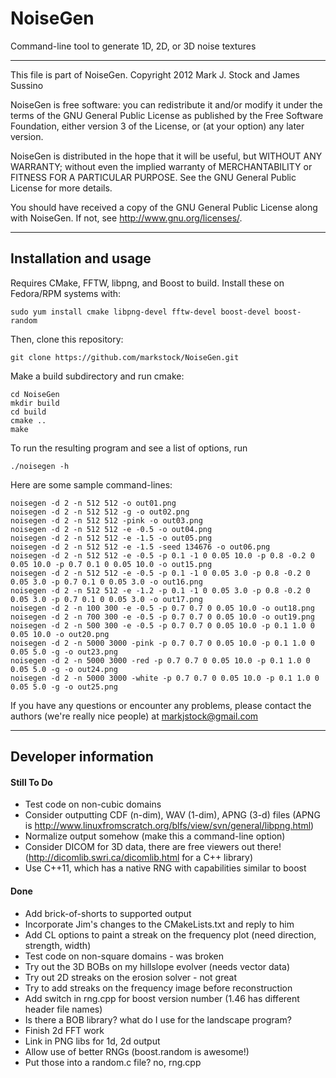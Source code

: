 # NoiseGen
Command-line tool to generate 1D, 2D, or 3D noise textures

----------------------------------------------

This file is part of NoiseGen.
Copyright 2012 Mark J. Stock and James Sussino

NoiseGen is free software: you can redistribute it and/or modify
it under the terms of the GNU General Public License as published by
the Free Software Foundation, either version 3 of the License, or
(at your option) any later version.

NoiseGen is distributed in the hope that it will be useful,
but WITHOUT ANY WARRANTY; without even the implied warranty of
MERCHANTABILITY or FITNESS FOR A PARTICULAR PURPOSE.  See the
GNU General Public License for more details.

You should have received a copy of the GNU General Public License
along with NoiseGen.  If not, see <http://www.gnu.org/licenses/>.

----------------------------------------------

## Installation and usage

Requires CMake, FFTW, libpng, and Boost to build. Install these on Fedora/RPM systems with:

    sudo yum install cmake libpng-devel fftw-devel boost-devel boost-random

Then, clone this repository:

    git clone https://github.com/markstock/NoiseGen.git

Make a build subdirectory and run cmake:

    cd NoiseGen
    mkdir build
    cd build
    cmake ..
    make

To run the resulting program and see a list of options, run

    ./noisegen -h

Here are some sample command-lines:

    noisegen -d 2 -n 512 512 -o out01.png
    noisegen -d 2 -n 512 512 -g -o out02.png
    noisegen -d 2 -n 512 512 -pink -o out03.png
    noisegen -d 2 -n 512 512 -e -0.5 -o out04.png
    noisegen -d 2 -n 512 512 -e -1.5 -o out05.png
    noisegen -d 2 -n 512 512 -e -1.5 -seed 134676 -o out06.png
    noisegen -d 2 -n 512 512 -e -0.5 -p 0.1 -1 0 0.05 10.0 -p 0.8 -0.2 0 0.05 10.0 -p 0.7 0.1 0 0.05 10.0 -o out15.png
    noisegen -d 2 -n 512 512 -e -0.5 -p 0.1 -1 0 0.05 3.0 -p 0.8 -0.2 0 0.05 3.0 -p 0.7 0.1 0 0.05 3.0 -o out16.png
    noisegen -d 2 -n 512 512 -e -1.2 -p 0.1 -1 0 0.05 3.0 -p 0.8 -0.2 0 0.05 3.0 -p 0.7 0.1 0 0.05 3.0 -o out17.png
    noisegen -d 2 -n 100 300 -e -0.5 -p 0.7 0.7 0 0.05 10.0 -o out18.png
    noisegen -d 2 -n 700 300 -e -0.5 -p 0.7 0.7 0 0.05 10.0 -o out19.png
    noisegen -d 2 -n 500 300 -e -0.5 -p 0.7 0.7 0 0.05 10.0 -p 0.1 1.0 0 0.05 10.0 -o out20.png
    noisegen -d 2 -n 5000 3000 -pink -p 0.7 0.7 0 0.05 10.0 -p 0.1 1.0 0 0.05 5.0 -g -o out23.png
    noisegen -d 2 -n 5000 3000 -red -p 0.7 0.7 0 0.05 10.0 -p 0.1 1.0 0 0.05 5.0 -g -o out24.png
    noisegen -d 2 -n 5000 3000 -white -p 0.7 0.7 0 0.05 10.0 -p 0.1 1.0 0 0.05 5.0 -g -o out25.png

If you have any questions or encounter any problems, please contact
the authors (we're really nice people) at markjstock@gmail.com


----------------------------------------------

## Developer information

#### Still To Do

* Test code on non-cubic domains
* Consider outputting CDF (n-dim), WAV (1-dim), APNG (3-d) files
  (APNG is http://www.linuxfromscratch.org/blfs/view/svn/general/libpng.html)
* Normalize output somehow (make this a command-line option)
* Consider DICOM for 3D data, there are free viewers out there!
  (http://dicomlib.swri.ca/dicomlib.html for a C++ library)
* Use C++11, which has a native RNG with capabilities similar to boost

#### Done

* Add brick-of-shorts to supported output
* Incorporate Jim's changes to the CMakeLists.txt and reply to him
* Add CL options to paint a streak on the frequency plot (need direction, strength, width)
* Test code on non-square domains - was broken
* Try out the 3D BOBs on my hillslope evolver (needs vector data)
* Try out 2D streaks on the erosion solver - not great
* Try to add streaks on the frequency image before reconstruction
* Add switch in rng.cpp for boost version number (1.46 has different header file names)
* Is there a BOB library? what do I use for the landscape program?
* Finish 2d FFT work
* Link in PNG libs for 1d, 2d output
* Allow use of better RNGs (boost.random is awesome!)
* Put those into a random.c file? no, rng.cpp


